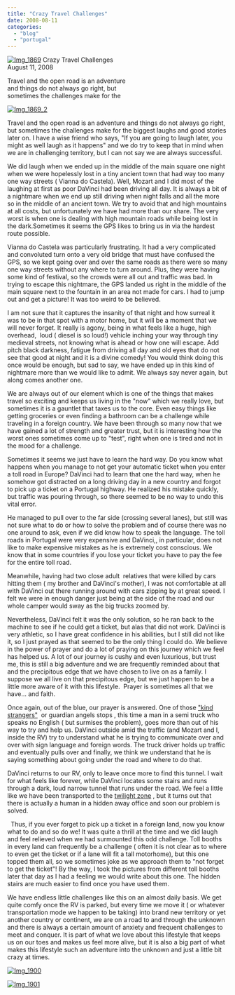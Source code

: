 ```yaml
---
title: "Crazy Travel Challenges"
date: 2008-08-11
categories: 
  - "blog"
  - "portugal"
---
```


 [![Img_1869](http://soultravelers3new.local/images/2008/08/11/img_1869.jpg "Img_1869")](https://pub-ac94b3f306b24c0dba4238943c97f2e1.r2.dev/photos/uncategorized/2008/08/11/img_1869.jpg) Crazy Travel Challenges  
August 11, 2008

Travel and the open road is an adventure  
and things do not always go right, but  
sometimes the challenges make for the

<!--more-->

[![Img_1869_2](http://soultravelers3new.local/images/2008/08/11/img_1869_2.jpg "Img_1869_2")](https://pub-ac94b3f306b24c0dba4238943c97f2e1.r2.dev/photos/uncategorized/2008/08/11/img_1869_2.jpg)

Travel and the open road is an adventure and things do not always go right, but sometimes the challenges make for the biggest laughs and good stories later on. I have a wise friend who says, "If you are going to laugh later, you might as well laugh as it happens" and we do try to keep that in mind when we are in challenging territory, but I can not say we are always successful.

We did laugh when we ended up in the middle of the main square one night when we were hopelessly lost in a tiny ancient town that had way too many one way streets ( Vianna do Castela). Well, Mozart and I did most of the laughing at first as poor DaVinci had been driving all day. It is always a bit of a nightmare when we end up still driving when night falls and all the more so in the middle of an ancient town. We try to avoid that and high mountains at all costs, but unfortunately we have had more than our share. The very worst is when one is dealing with high mountain roads while being lost in the dark.Sometimes it seems the GPS likes to bring us in via the hardest route possible.  

Vianna do Castela was particularly frustrating. It had a very complicated and convoluted turn onto a very old bridge that must have confused the GPS, so we kept going over and over the same roads as there were so many one way streets without any where to turn around. Plus, they were having some kind of festival, so the crowds were all out and traffic was bad. In trying to escape this nightmare, the GPS landed us right in the middle of the main square next to the fountain in an area not made for cars. I had to jump out and get a picture! It was too weird to be believed.

I am not sure that it captures the insanity of that night and how surreal it was to be in that spot with a motor home, but it will be a moment that we will never forget. It really is agony, being in what feels like a huge, high overhead,  loud ( diesel is so loud!) vehicle inching your way through tiny medieval streets, not knowing what is ahead or how one will escape. Add pitch black darkness, fatigue from driving all day and old eyes that do not see that good at night and it is a divine comedy! You would think doing this once would be enough, but sad to say, we have ended up in this kind of nightmare more than we would like to admit. We always say never again, but along comes another one.

We are always out of our element which is one of the things that makes travel so exciting and keeps us living in the "now" which we really love, but sometimes it is a gauntlet that taxes us to the core. Even easy things like getting groceries or even finding a bathroom can be a challenge while traveling in a foreign country. We have been through so many now that we have gained a lot of strength and greater trust, but it is interesting how the worst ones sometimes come up to "test", right when one is tired and not in the mood for a challenge.

Sometimes it seems we just have to learn the hard way. Do you know what happens when you manage to not get your automatic ticket when you enter a toll road in Europe? DaVinci had to learn that one the hard way, when he somehow got distracted on a long driving day in a new country and forgot to pick up a ticket on a Portugal highway. He realized his mistake quickly, but traffic was pouring through, so there seemed to be no way to undo this vital error.

He managed to pull over to the far side (crossing several lanes), but still was not sure what to do or how to solve the problem and of course there was no one around to ask, even if we did know how to speak the language. The toll roads in Portugal were very expensive and DaVinci,, in particular, does not like to make expensive mistakes as he is extremely cost conscious. We know that in some countries if you lose your ticket you have to pay the fee for the entire toll road.

Meanwhile, having had two close adult  relatives that were killed by cars hitting them ( my brother and DaVinci's mother), I was not comfortable at all with DaVinci out there running around with cars zipping by at great speed. I felt we were in enough danger just being at the side of the road and our whole camper would sway as the big trucks zoomed by.

Nevertheless, DaVinci felt it was the only solution, so he ran back to the machine to see if he could get a ticket, but alas that did not work. DaVinci is very athletic, so I have great confidence in his abilities, but I still did not like it, so I just prayed as that seemed to be the only thing I could do. We believe in the power of prayer and do a lot of praying on this journey which we feel has helped us. A lot of our journey is cushy and even luxurious, but trust me, this is still a big adventure and we are frequently reminded about that and the precipitous edge that we have chosen to live on as a family. I suppose we all live on that precipitous edge, but we just happen to be a little more aware of it with this lifestyle.  Prayer is sometimes all that we have... and faith.

Once again, out of the blue, our prayer is answered. One of those ["kind strangers"](http://soultravelers3new.local/2008/07/kindness-of-str.html#more)  or guardian angels stops , this time a man in a semi truck who speaks no English ( but surmises the problem), goes more than out of his way to try and help us. DaVinci outside amid the traffic (and Mozart and I, inside the RV) try to understand what he is trying to communicate over and over with sign language and foreign words. The truck driver holds up traffic and eventually pulls over and finally, we think we understand that he is saying something about going under the road and where to do that.

DaVinci returns to our RV, only to leave once more to find this tunnel. I wait for what feels like forever, while DaVinci locates some stairs and runs through a dark, loud narrow tunnel that runs under the road. We feel a little like we have been transported to the [twilight zone](http://en.wikipedia.org/wiki/The_Twilight_Zone) , but it turns out that there is actually a human in a hidden away office and soon our problem is solved.

  Thus, if you ever forget to pick up a ticket in a foreign land, now you know what to do and so do we! It was quite a thrill at the time and we did laugh and feel relieved when we had surmounted this odd challenge. Toll booths in every land can frequently be a challenge ( often it is not clear as to where to even get the ticket or if a lane will fit a tall motorhome), but this one topped them all, so we sometimes joke as we approach them to "not forget to get the ticket"! By the way, I took the pictures from different toll booths later that day as I had a feeling we would write about this one. The hidden stairs are much easier to find once you have used them.

We have endless little challenges like this on an almost daily basis. We get quite comfy once the RV is parked, but every time we move it ( or whatever transportation mode we happen to be taking) into brand new territory or yet another country or continent, we are on a road to and through the unknown and there is always a certain amount of anxiety and frequent challenges to meet and conquer. It is part of what we love about this lifestyle that keeps us on our toes and makes us feel more alive, but it is also a big part of what makes this lifestyle such an adventure into the unknown and just a little bit crazy at times.

[![Img_1900](http://soultravelers3new.local/images/2008/08/11/img_1900.jpg "Img_1900")](https://pub-ac94b3f306b24c0dba4238943c97f2e1.r2.dev/photos/uncategorized/2008/08/11/img_1900.jpg)

[![Img_1901](http://soultravelers3new.local/images/2008/08/11/img_1901.jpg "Img_1901")](https://pub-ac94b3f306b24c0dba4238943c97f2e1.r2.dev/photos/uncategorized/2008/08/11/img_1901.jpg)
